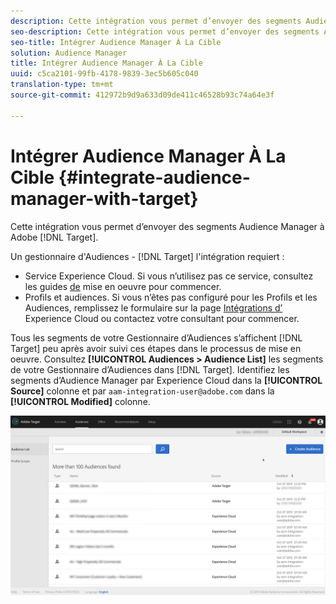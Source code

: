 ```yaml
---
description: Cette intégration vous permet d’envoyer des segments Audience Manager à la Cible.
seo-description: Cette intégration vous permet d’envoyer des segments Audience Manager à la Cible.
seo-title: Intégrer Audience Manager À La Cible
solution: Audience Manager
title: Intégrer Audience Manager À La Cible
uuid: c5ca2101-99fb-4178-9839-3ec5b605c040
translation-type: tm+mt
source-git-commit: 412972b9d9a633d09de411c46528b93c74a64e3f

---
```



# Intégrer Audience Manager À La Cible {#integrate-audience-manager-with-target}

Cette intégration vous permet d’envoyer des segments Audience Manager à Adobe [!DNL Target].

Un gestionnaire d&#39;Audiences - [!DNL Target] l&#39;intégration requiert :

* Service [](https://docs.adobe.com/content/help/en/id-service/using/home.html)Experience Cloud. Si vous n’utilisez pas ce service, consultez les guides [de](https://docs.adobe.com/content/help/en/id-service/using/implementation/implementation-guides.html) mise en oeuvre pour commencer.
* Profils et audiences. Si vous n’êtes pas configuré pour les Profils et les Audiences, remplissez le formulaire sur la page [Intégrations d’](https://adobe.allegiancetech.com/cgi-bin/qwebcorporate.dll?idx=X8SVES) Experience Cloud ou contactez votre consultant pour commencer.

Tous les segments de votre Gestionnaire d’Audiences s’affichent [!DNL Target] peu après avoir suivi ces étapes dans le processus de mise en oeuvre. Consultez **[!UICONTROL Audiences > Audience List]** les segments de votre Gestionnaire d’Audiences dans [!DNL Target]. Identifiez les segments d’Audience Manager par Experience Cloud dans la **[!UICONTROL Source]** colonne et par `aam-integration-user@adobe.com` dans la **[!UICONTROL Modified]** colonne.

![](../assets/target.png)